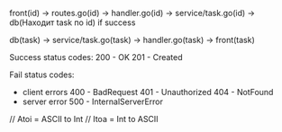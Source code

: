 front(id) -> routes.go(id) -> handler.go(id) -> service/task.go(id) -> db(Находит task по id) if success

db(task) -> service/task.go(task) -> handler.go(task) -> front(task)


Success status codes:
200 - OK 
201 - Created

Fail status codes:
- client errors
400 - BadRequest
401 - Unauthorized
404 - NotFound
- server error
500 - InternalServerError


// Atoi = ASCII to Int
// Itoa = Int to ASCII